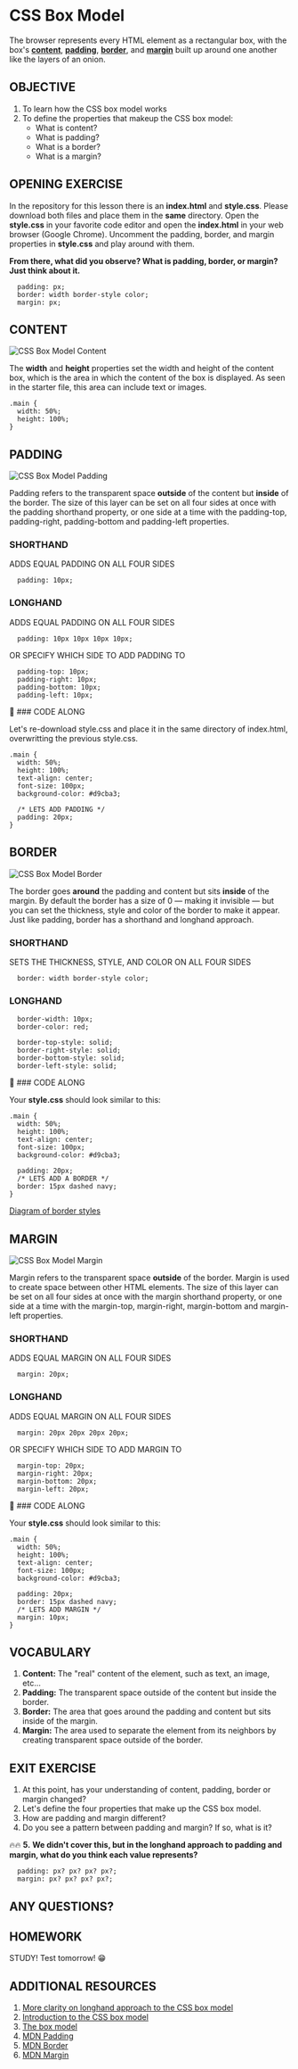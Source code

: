 # CSS Box Model

The browser represents every HTML element as a rectangular box, with the box's [**content**](https://github.com/GainorB/css-box-model#content), [**padding**](https://github.com/GainorB/css-box-model#padding), [**border**](https://github.com/GainorB/css-box-model#border), and [**margin**](https://github.com/GainorB/css-box-model#margin) built up around one another like the layers of an onion.

## OBJECTIVE

1. To learn how the CSS box model works
2. To define the properties that makeup the CSS box model:
    * What is content?
    * What is padding?
    * What is a border?
    * What is a margin?

## OPENING EXERCISE

In the repository for this lesson there is an **index.html** and **style.css**. Please download both files and place them in the **same** directory. Open the **style.css** in your favorite code editor and open the **index.html** in your web browser (Google Chrome). Uncomment the padding, border, and margin properties in **style.css** and play around with them.

**From there, what did you observe? What is padding, border, or margin? Just think about it.**

```
  padding: px;
  border: width border-style color;
  margin: px;
```

## CONTENT
![CSS Box Model Content](./readme-assets/box-model1.gif)

The **width** and **height** properties set the width and height of the content box, which is the area in which the content of the box is displayed. As seen in the starter file, this area can include text or images.

```
.main {
  width: 50%;
  height: 100%;
}
```

## PADDING
![CSS Box Model Padding](./readme-assets/css-padding.gif)

Padding refers to the transparent space **outside** of the content but **inside** of the border. The size of this layer can be set on all four sides at once with the padding shorthand property, or one side at a time with the padding-top, padding-right, padding-bottom and padding-left properties.

### SHORTHAND

ADDS EQUAL PADDING ON ALL FOUR SIDES
```
  padding: 10px;
```

### LONGHAND

ADDS EQUAL PADDING ON ALL FOUR SIDES
```
  padding: 10px 10px 10px 10px;
```

OR SPECIFY WHICH SIDE TO ADD PADDING TO

```
  padding-top: 10px;
  padding-right: 10px;
  padding-bottom: 10px;
  padding-left: 10px;
```

🚨 ### CODE ALONG

Let's re-download style.css and place it in the same directory of index.html, overwritting the previous style.css.
```
.main {
  width: 50%;
  height: 100%;
  text-align: center;
  font-size: 100px;
  background-color: #d9cba3;

  /* LETS ADD PADDING */
  padding: 20px;
}
```


## BORDER
![CSS Box Model Border](./readme-assets/css-border.gif)

The border goes **around** the padding and content but sits **inside** of the margin. By default the border has a size of 0 — making it invisible — but you can set the thickness, style and color of the border to make it appear. Just like padding, border has a shorthand and longhand approach.

### SHORTHAND

SETS THE THICKNESS, STYLE, AND COLOR ON ALL FOUR SIDES
```
  border: width border-style color;
```

### LONGHAND

```
  border-width: 10px;
  border-color: red;

  border-top-style: solid;
  border-right-style: solid;
  border-bottom-style: solid;
  border-left-style: solid;
```

🚨 ### CODE ALONG

Your **style.css** should look similar to this:
```
.main {
  width: 50%;
  height: 100%;
  text-align: center;
  font-size: 100px;
  background-color: #d9cba3;

  padding: 20px;
  /* LETS ADD A BORDER */
  border: 15px dashed navy;
}
```

[Diagram of border styles](https://github.com/GainorB/css-box-model/blob/master/extras.md#this-diagram-shows-you-the-available-border-styles)

## MARGIN
![CSS Box Model Margin](./readme-assets/css-margin.gif)

Margin refers to the transparent space **outside** of the border. Margin is used to create space between other HTML elements. The size of this layer can be set on all four sides at once with the margin shorthand property, or one side at a time with the margin-top, margin-right, margin-bottom and margin-left properties.

### SHORTHAND

ADDS EQUAL MARGIN ON ALL FOUR SIDES
```
  margin: 20px;
```

### LONGHAND

ADDS EQUAL MARGIN ON ALL FOUR SIDES
```
  margin: 20px 20px 20px 20px;
```

OR SPECIFY WHICH SIDE TO ADD MARGIN TO

```
  margin-top: 20px;
  margin-right: 20px;
  margin-bottom: 20px;
  margin-left: 20px;
```

🚨 ### CODE ALONG

Your **style.css** should look similar to this:
```
.main {
  width: 50%;
  height: 100%;
  text-align: center;
  font-size: 100px;
  background-color: #d9cba3;

  padding: 20px;
  border: 15px dashed navy;
  /* LETS ADD MARGIN */
  margin: 10px;
}
```

## VOCABULARY
1. **Content:** The "real" content of the element, such as text, an image, etc...
2. **Padding:** The transparent space outside of the content but inside the border.
3. **Border:** The area that goes around the padding and content but sits inside of the margin.
4. **Margin:** The area used to separate the element from its neighbors by creating transparent space outside of the border.

## EXIT EXERCISE

1. At this point, has your understanding of content, padding, border or margin changed?
2. Let's define the four properties that make up the CSS box model.
3. How are padding and margin different?
4. Do you see a pattern between padding and margin? If so, what is it?

🔥🔥 **5.** **We didn't cover this, but in the longhand approach to padding and margin, what do you think each value represents?**

```
  padding: px? px? px? px?;
  margin: px? px? px? px?;
``` 

## ANY QUESTIONS?

## HOMEWORK

STUDY! Test tomorrow! 😁

## ADDITIONAL RESOURCES
1. [More clarity on longhand approach to the CSS box model](https://github.com/GainorB/css-box-model/blob/master/extras.md#this-diagram-provides-more-clarity-on-the-longhand-approach-to-the-css-box-model)
2. [Introduction to the CSS box model](https://developer.mozilla.org/en-US/docs/Web/CSS/CSS_Box_Model/Introduction_to_the_CSS_box_model)
3. [The box model](https://developer.mozilla.org/en-US/docs/Learn/CSS/Introduction_to_CSS/Box_model)
4. [MDN Padding](https://developer.mozilla.org/en-US/docs/Web/CSS/padding)
5. [MDN Border](https://developer.mozilla.org/en-US/docs/Web/CSS/border)
6. [MDN Margin](https://developer.mozilla.org/en-US/docs/Web/CSS/margin)